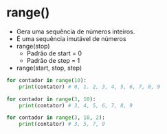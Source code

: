 # range()
- Gera uma sequência de números inteiros.
- É uma sequência imutável de números
- range(stop)
    - Padrão de start = 0
    - Padrão de step = 1
- range(start, stop, step)

```python
for contador in range(10):
    print(contator) # 0, 1. 2, 3, 4, 5, 6, 7, 8, 9
```  

```python
for contador in range(3, 10):
    print(contator) # 3, 4, 5, 6, 7, 8, 9
```  

```python
for contador in range(3, 10, 2):
    print(contator) # 3, 5, 7, 9
```  
